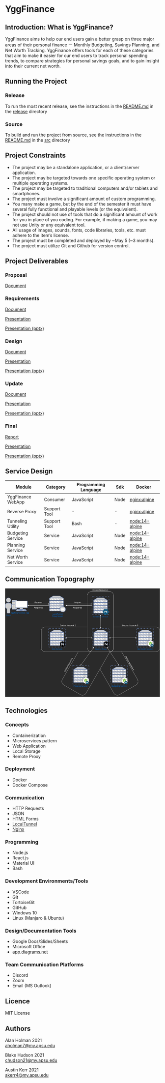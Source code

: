 # YggFinance

## Introduction: What is YggFinance?

YggFinance aims to help our end users gain a better grasp on three major areas of their personal finance ー Monthly Budgeting, Savings Planning, and Net Worth Tracking. YggFinance offers tools for each of these categories that aim to make it easier for our end users to track personal spending trends, to compare strategies for personal savings goals, and to gain insight into their current net worth.

## Running the Project

### Release

To run the most recent release, see the instructions in the [README.md](release/README.md) in the [release](./release) directory

### Source

To build and run the project from source, see the instructions in the [README.md](src/README.md) in the [src](./src) directory

## Project Constraints

- The project may be a standalone application, or a client/server application.
- The project may be targeted towards one specific operating system or multiple operating systems.
- The project may be targeted to traditional computers and/or tablets and smartphones.
- The project must involve a significant amount of custom programming.
- You many make a game, but by the end of the semester it must have several fully functional and playable levels (or the equivalent).
- The project should not use of tools that do a significant amount of work for you in place of you coding.  For example, if making a game, you may not use Unity or any equivalent tool.
- All usage of images, sounds, fonts, code libraries, tools, etc. must adhere to the item’s license.
- The project must be completed and deployed by ~May 5 (~3 months).
- The project must utilize Git and Github for version control.

## Project Deliverables

### Proposal

[Document](documentation/docs/Proposal.pdf)

### Requirements

[Document](documentation/docs/Requirements.pdf)

[Presentation](documentation/presentations/Requirements.pdf)

[Presentation (pptx)](documentation/presentations/Requirements.pptx)

### Design

[Document](documentation/docs/Design.pdf)

[Presentation](documentation/presentations/Design.pdf)

[Presentation (pptx)](documentation/presentations/Design.pptx)

### Update

[Document](documentation/docs/Update.pdf)

[Presentation](documentation/presentations/Update.pdf)

[Presentation (pptx)](documentation/presentations/Update.pptx)

### Final

[Report](documentation/docs/Final_Report.pdf)

[Presentation](documentation/presentations/Final_Presentation.pdf)

[Presentation (pptx)](documentation/presentations/Final_Presentation.pptx)

## Service Design

| Module             | Category     | Programming Language | Sdk      | Docker                            |
| ------------------ | ------------ | -------------------- | ----------- | ------------------------------------------------ |
| YggFinance WebApp  | Consumer     | JavaScript           | Node        | [nginx:alpine](https://hub.docker.com/_/nginx)   |
| Reverse Proxy      | Support Tool | -                    | -           | [nginx:alpine](https://hub.docker.com/_/nginx)   |
| Tunneling Utility  | Support Tool | Bash                 | -           | [node:14-alpine](https://hub.docker.com/_/node) |
| Budgeting Service  | Service      | JavaScript           | Node        | [node:14-alpine](https://hub.docker.com/_/node)  |
| Planning Service   | Service      | JavaScript           | Node        | [node:14-alpine](https://hub.docker.com/_/node)  |
| Net Worth Service  | Service      | JavaScript           | Node        | [node:14-alpine](https://hub.docker.com/_/node)  |

## Communication Topography

![Topology](documentation/images/YggFinance-System-Topology-Final-v2.png)

## Technologies

### Concepts

- Containerization
- Microservices pattern
- Web Application
- Local Storage
- Remote Proxy

### Deployment

- Docker
- Docker Compose

### Communication

- HTTP Requests
- JSON
- HTML Forms
- [LocalTunnel](https://localtunnel.github.io/www/)
- [Nginx](https://www.nginx.com/)

### Programming

- Node.js
- React.js
- Material UI
- Bash

### Development Environments/Tools

- VSCode
- Git
- TortoiseGit
- GitHub
- Windows 10
- Linux (Manjaro & Ubuntu)

### Design/Documentation Tools

- Google Docs/Slides/Sheets
- Microsoft Office
- [app.diagrams.net](app.diagrams.net)

### Team Communication Platforms

- Discord
- Zoom
- Email (MS Outlook)

## Licence

MIT License

## Authors

Alan Holman 2021  
aholman7@my.apsu.edu

Blake Hudson 2021  
chudson21@my.apsu.edu

Austin Kerr 2021  
akerr4@my.apsu.edu
